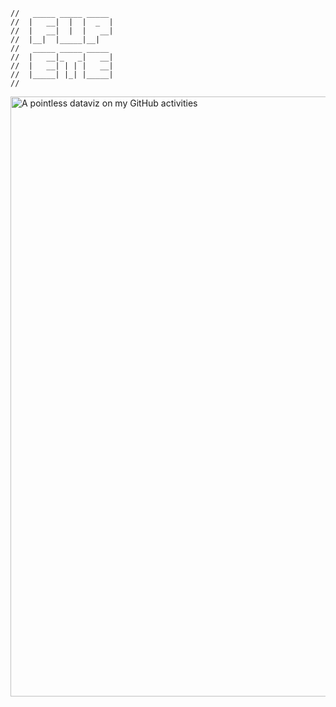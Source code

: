 ```
//   _____ _____ _____   
//  |   __|  |  |  _  |  
//  |   __|  |  |   __|  
//  |__|  |_____|__|     
//   _____ _____ _____   
//  |   __|_   _|   __|  
//  |   __| | | |   __|  
//  |_____| |_| |_____|  
//     
```

[<img style="width:100vw" alt="A pointless dataviz on my GitHub activities" src="https://github-readme-stats.vercel.app/api?username=Fupete&theme=graywhite&show_icons=true&include_all_commits=true">](https://github.com/Fupete)
